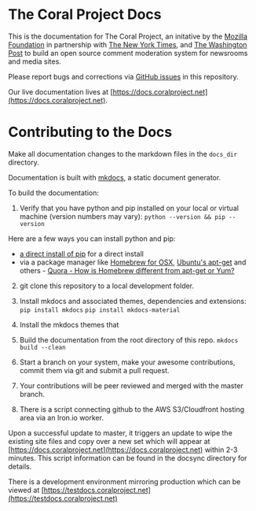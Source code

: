 # The Coral Project Docs

This is the documentation for The Coral Project, an initative by the [Mozilla Foundation](https://www.mozilla.org/en-US/foundation/) in partnership with [The New York Times](http://nytimes.com/), and [The Washington Post](http://washingtonpost.com/) to build an open source comment moderation system for newsrooms and media sites.

Please report bugs and corrections via [GitHub issues](https://github.com/coralproject/docs/issues) in this repository.

Our live documentation lives at [https://docs.coralproject.net](https://docs.coralproject.net).


# Contributing to the Docs

Make all documentation changes to the markdown files in the `docs_dir` directory.

Documentation is built with [mkdocs](http://www.mkdocs.org), a static document generator. 

To build the documentation:

1. Verify that you have python and pip installed on your local or virtual machine (version numbers may vary):
  ```python --version && pip --version```

Here are a few ways you can install python and pip:

-  [a direct install of pip](https://pip.pypa.io/en/stable/installing/) for a direct install
- via a package manager like [Homebrew for OSX](http://brew.sh/), [Ubuntu's apt-get](https://help.ubuntu.com/12.04/serverguide/apt-get.html) and others - [Quora - How is Homebrew different from apt-get or Yum?](https://www.quora.com/How-is-Homebrew-different-from-apt-get-or-Yum)


2. git clone this repository to a local development folder.

3. Install mkdocs and associated themes, dependencies and extensions:
  ```pip install mkdocs```
  ```pip install mkdocs-material```
4. Install the mkdocs themes that 

5. Build the documentation from the root directory of this repo.
  ```mkdocs build --clean```

6. Start a branch on your system, make your awesome contributions, commit them via git and submit a pull request.

7. Your contributions will be peer reviewed and merged with the master branch. 

8. There is a script connecting github to the AWS S3/Cloudfront hosting area via an Iron.io worker. 

Upon a successful update to master, it triggers an update to wipe the existing site files and copy over a new set which will appear at [https://docs.coralproject.net](https://docs.coralproject.net) within 2-3 minutes. This script information can be found in the docsync directory for details.

There is a development environment mirroring production which can be viewed at [https://testdocs.coralproject.net](https://testdocs.coralproject.net)


